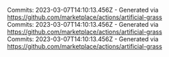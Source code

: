 Commits: 2023-03-07T14:10:13.456Z - Generated via https://github.com/marketplace/actions/artificial-grass
<br>
Commits: 2023-03-07T14:10:13.456Z - Generated via https://github.com/marketplace/actions/artificial-grass
<br>
Commits: 2023-03-07T14:10:13.456Z - Generated via https://github.com/marketplace/actions/artificial-grass
<br>
